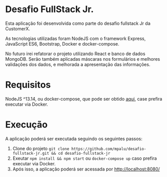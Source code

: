 # Desafio FullStack Jr.

Esta aplicação foi desenvolvida como parte do desafio fullstack Jr da CustomerX.

As tecnologias utilizadas foram NodeJS com o framework Express, JavaScript ES6, Bootstrap, Docker e docker-compose.

No futuro irei refatorar o projeto utilizando React e banco de dados MongoDB. Serão também aplicadas máscaras nos formulários e melhores validações dos dados, e melhorada a apresentação das informações.

# Requisitos

NodeJS ^13.14, ou docker-compose, que pode ser obtido [aqui](https://docs.docker.com/compose/install/), case prefira executar via Docker.

# Execução

A aplicação poderá ser executada seguindo os seguintes passos:

1. Clone do projeto `git clone https://github.com/mpalu/desafio-fullstack-jr.git && cd desafio-fullstack-jr`
1. Exeutar `npm install && npm start` ou `docker-compose up` caso prefira executar via Docker.
1. Após isso, a aplicação poderá ser acessada por [http://localhost:8080/](http://localhost:8080/)
